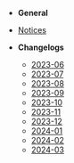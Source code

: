 
-  **General**
  - [Notices](docs/home.md)

- **Changelogs**
  - [2023-06](docs/changelog/2023-06.md)
  - [2023-07](docs/changelog/2023-07.md)
  - [2023-08](docs/changelog/2023-08.md)
  - [2023-09](docs/changelog/2023-09.md)
  - [2023-10](docs/changelog/2023-10.md)
  - [2023-11](docs/changelog/2023-11.md)
  - [2023-12](docs/changelog/2023-12.md)
  - [2024-01](docs/changelog/2024-01.md)
  - [2024-02](docs/changelog/2024-02.md)
  - [2024-03](docs/changelog/2024-03.md)